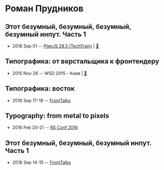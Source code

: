 # Роман Прудников

## Этот безумный, безумный, безумный, безумный инпут. Часть 1
- 2018 Sep 01 -- [PiterJS 28.5 (TechTrain)](https://www.youtube.com/watch?v=r8UTkmx_LBY)  | [:notebook:](https://downloads.ctfassets.net/oxjq45e8ilak/5uP6W9jzLUaYyIaaUkq4eo/bd2e0e2a91222eadf8208d4c44e4bf1c/Roman_Prudnikov_It_s_a_mad_mad_mad_mad_search_bar_pt_1.pdf)  
## Типографика: от верстальщика к фронтендеру
- 2015 Nov 28 -- WSD 2015 - Киев  | [:notebook:](https://wsd.events/2015/11/28/pres/typography/)  
## Типографика: восток
- 2016 Sep 17-18 -- [FrontTalks](https://events.yandex.ru/lib/talks/3920/)    
## Typography: from metal to pixels
- 2016 Feb 20-21 -- [RS Conf 2016](https://www.youtube.com/watch?v=EuXrh_T2aLg)    
## Этот безумный, безумный, безумный инпут. Часть 1
- 2018 Sep 14-15 -- [FrontTalks](https://events.yandex.ru/lib/talks/6242/)    
